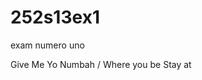 252s13ex1
=========

exam numero uno

<DOCTYPE html>

<body>
  <head> Give Me Yo Numbah / Where you be Stay at </head>
  </body>
